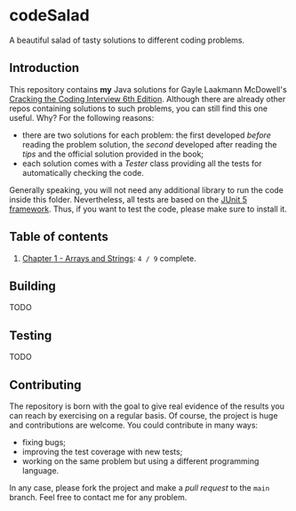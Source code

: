 # codeSalad

A beautiful salad of tasty solutions to different coding problems.

## Introduction

This repository contains **my** Java solutions for Gayle Laakmann McDowell's [Cracking the Coding Interview 6th Edition](https://www.amazon.it/Cracking-Coding-Interview-Programming-Questions/dp/0984782850). Although there are already other repos containing solutions to such problems, you can still find this one useful. Why? For the following reasons:

- there are two solutions for each problem: the first developed *before* reading the problem solution, the *second* developed after reading the *tips* and the official solution provided in the book;
- each solution comes with a *Tester* class providing all the tests for automatically checking the code.

Generally speaking, you will not need any additional library to run the code inside this folder. Nevertheless, all tests are based on the [JUnit 5 framework](https://github.com/junit-team/junit5). Thus, if you want to test the code, please make sure to install it.

## Table of contents

1. [Chapter 1 - Arrays and Strings](chapter01): `4 / 9`  complete.

## Building

TODO

## Testing

TODO

## Contributing

The repository is born with the goal to give real evidence of the results you can reach by exercising on a regular basis. Of course, the project is huge and contributions are welcome. You could contribute in many ways:

- fixing bugs;
- improving the test coverage with new tests;  
- working on the same problem but using a different programming language.

In any case, please fork the project and make a *pull request* to the `main` branch. Feel free to contact me for any problem.